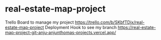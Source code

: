 # real-estate-map-project

Trello Board to manage my project
https://trello.com/b/SKbfTDjx/real-estate-map-project
Deployment Hook to see my branch
https://real-estate-map-project-git-anju-anjunthomas-projects.vercel.app/
